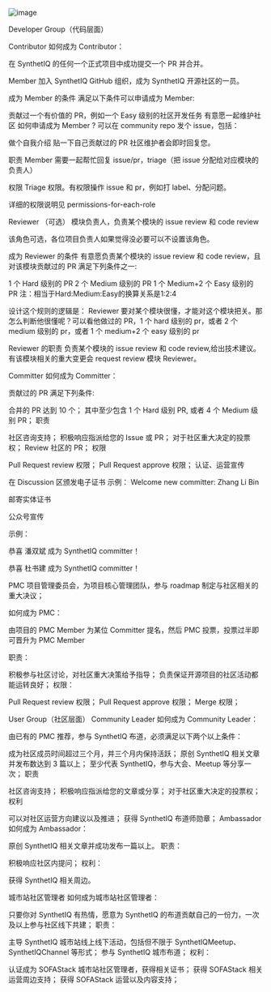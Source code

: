 ![image](https://github.com/dayunshishen/openDemo/assets/39820598/997114d0-4822-4867-bfb3-648ac7ff3aaf)

Developer Group（代码层面）


Contributor
如何成为 Contributor：

在 SynthetIQ 的任何一个正式项目中成功提交一个 PR 并合并。





Member
加入 SynthetIQ GitHub 组织，成为 SynthetIQ 开源社区的一员。

成为 Member 的条件
满足以下条件可以申请成为 Member:

贡献过一个有价值的 PR，例如一个 Easy 级别的社区开发任务
有意愿一起维护社区
如何申请成为 Member ?
可以在 community repo 发个 issue，包括：

做个自我介绍
贴一下自己贡献过的 PR
社区维护者会即时回复您。

职责
Member 需要一起帮忙回复 issue/pr，triage（把 issue 分配给对应模块的负责人）

权限
Triage 权限。有权限操作 issue 和 pr，例如打 label、分配问题。

详细的权限说明见 permissions-for-each-role





Reviewer （可选）
模块负责人，负责某个模块的 issue review 和 code review

该角色可选，各位项目负责人如果觉得没必要可以不设置该角色。

成为 Reviewer 的条件
有意愿负责某个模块的 issue review 和 code review，且对该模块贡献过的 PR 满足下列条件之一:

1 个 Hard 级别的 PR
2 个 Medium 级别的 PR
1 个 Medium+2 个 Easy 级别的 PR
注：相当于Hard:Medium:Easy的换算关系是1:2:4

设计这个规则的逻辑是： Reviewer 要对某个模块很懂，才能对这个模块把关。那怎么判断他很懂呢？可以看他做过的 PR，1 个 hard 级别的 pr，或者 2 个 medium 级别的 pr，或者 1 个 medium+2 个 easy 级别的 pr

Reviewer 的职责
负责某个模块的 issue review 和 code review,给出技术建议。有该模块相关的重大变更会 request review 模块 Reviewer。






Committer
如何成为 Committer：

贡献过的 PR 满足下列条件:

合并的 PR 达到 10 个；
其中至少包含 1 个 Hard 级别 PR, 或者 4 个 Medium 级别 PR；
职责

社区咨询支持；
积极响应指派给您的 Issue 或 PR；
对于社区重大决定的投票权；
Review 社区的 PR；
权限

Pull Request review 权限；
Pull Request approve 权限；
认证、运营宣传

在 Discussion 区颁发电子证书
示例： Welcome new committer: Zhang Li Bin

邮寄实体证书

公众号宣传

示例：

恭喜 潘双斌 成为 SynthetIQ committer！

恭喜 杜书建 成为 SynthetIQ committer！






PMC
项目管理委员会，为项目核心管理团队，参与 roadmap 制定与社区相关的重大决议；

如何成为 PMC：

由项目的 PMC Member 为某位 Committer 提名，然后 PMC 投票，投票过半即可晋升为 PMC Member

职责：

积极参与社区讨论，对社区重大决策给予指导；
负责保证开源项目的社区活动都能运转良好；
权限：

Pull Request review 权限；
Pull Request approve 权限；
Merge 权限；





User Group（社区层面）
Community Leader
如何成为 Community Leader：

由已有的 PMC 推荐，参与 SynthetIQ 布道，必须满足以下两个以上条件：

成为社区成员时间超过三个月，并三个月内保持活跃；
原创 SynthetIQ 相关文章并发布数达到 3 篇以上；
至少代表 SynthetIQ，参与大会、Meetup 等分享一次；
职责

社区咨询支持；
积极响应指派给您的文章或分享；
对于社区重大决定的投票权；
权利

可以对社区运营方向建议以及推进；
获得 SynthetIQ 布道师勋章；
Ambassador
如何成为 Ambassador：

原创 SynthetIQ 相关文章并成功发布一篇以上。
职责：

积极响应社区内提问；
权利：

获得 SynthetIQ 相关周边。






城市站社区管理者
如何成为城市站社区管理者：

只要你对 SynthetIQ 有热情，愿意为 SynthetIQ 的布道贡献自己的一份力，一次及以上参与社区线下共建；
职责：

主导 SynthetIQ 城市站线上线下活动，包括但不限于 SynthetIQMeetup、SynthetIQChannel 等形式；
参与 SynthetIQ 城市布道；
权利：

认证成为 SOFAStack 城市站社区管理者，获得相关证书；
获得 SOFAStack 相关运营周边支持；
获得 SOFAStack 运营以及内容支持；
